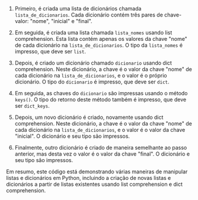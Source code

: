 1. Primeiro, é criada uma lista de dicionários chamada `lista_de_dicionarios`. Cada dicionário contém três pares de chave-valor: "nome", "inicial" e "final".

2. Em seguida, é criada uma lista chamada `lista_nomes` usando list comprehension. Esta lista contém apenas os valores da chave "nome" de cada dicionário na `lista_de_dicionarios`. O tipo da `lista_nomes` é impresso, que deve ser `list`.

3. Depois, é criado um dicionário chamado `dicionario` usando dict comprehension. Neste dicionário, a chave é o valor da chave "nome" de cada dicionário na `lista_de_dicionarios`, e o valor é o próprio dicionário. O tipo do `dicionario` é impresso, que deve ser `dict`.

4. Em seguida, as chaves do `dicionario` são impressas usando o método `keys()`. O tipo do retorno deste método também é impresso, que deve ser `dict_keys`.

5. Depois, um novo dicionário é criado, novamente usando dict comprehension. Neste dicionário, a chave é o valor da chave "nome" de cada dicionário na `lista_de_dicionarios`, e o valor é o valor da chave "inicial". O dicionário e seu tipo são impressos.

6. Finalmente, outro dicionário é criado de maneira semelhante ao passo anterior, mas desta vez o valor é o valor da chave "final". O dicionário e seu tipo são impressos.

Em resumo, este código está demonstrando várias maneiras de manipular listas e dicionários em Python, incluindo a criação de novas listas e dicionários a partir de listas existentes usando list comprehension e dict comprehension.

